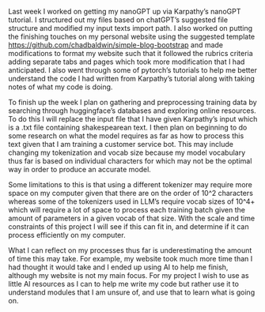 Last week I worked on getting my nanoGPT up via Karpathy’s nanoGPT tutorial. I structured out my files based on chatGPT’s suggested file structure and modified my input texts import path. I also worked on putting the finishing touches on my personal website using the suggested template https://github.com/chadbaldwin/simple-blog-bootstrap and made modifications to format my website such that it followed the rubrics criteria adding separate tabs and pages which took more modification that I had anticipated. I also went through some of pytorch’s tutorials to help me better understand the code I had written from Karpathy’s tutorial along with taking notes of what my code is doing. 

To finish up the week I plan on gathering and preprocessing training data by searching through huggingface’s databases and exploring online resources. To do this I will replace the input file that I have given Karpathy’s input which is a .txt file containing shakespearean text. I then plan on beginning to do some research on what the model requires as far as how to process this text given that I am training a customer service bot. This may include changing my tokenization and vocab size because my model vocabulary thus far is based on individual characters for which may not be the optimal way in order to produce an accurate model. 

Some limitations to this is that using a different tokenizer may require more space on my computer given that there are on the order of 10^2 characters whereas some of the tokenizers used in LLM’s require vocab sizes of 10^4+ which will require a lot of space to process each training batch given the amount of parameters in a given vocab of that size. With the scale and time constraints of this project I will see if this can fit in, and determine if it can process efficiently on my computer.

What I can reflect on my processes thus far is underestimating the amount of time this may take. For example, my website took much more time than I had thought it would take and I ended up using AI to help me finish, although my website is not my main focus. For my project I wish to use as little AI resources as I can to help me write my code but rather use it to understand modules that I am unsure of, and use that to learn what is going on. 

